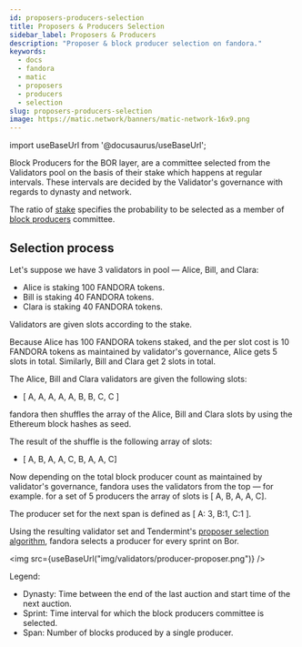 ```yaml
---
id: proposers-producers-selection
title: Proposers & Producers Selection
sidebar_label: Proposers & Producers
description: "Proposer & block producer selection on fandora."
keywords:
  - docs
  - fandora
  - matic
  - proposers
  - producers
  - selection
slug: proposers-producers-selection
image: https://matic.network/banners/matic-network-16x9.png 
---
```

import useBaseUrl from '@docusaurus/useBaseUrl';

Block Producers for the BOR layer, are a committee selected from the Validators pool on the basis of their stake which happens at regular intervals. These intervals are decided by the Validator's governance with regards to dynasty and network.

The ratio of [stake](../../glossary#staking) specifies the probability to be selected as a member of [block producers](../../glossary#block-producer) committee.

## Selection process

Let's suppose we have 3 validators in pool — Alice, Bill, and Clara:

* Alice is staking 100 FANDORA tokens.
* Bill is staking 40 FANDORA tokens.
* Clara is staking 40 FANDORA tokens.

Validators are given slots according to the stake.

Because Alice has 100 FANDORA tokens staked, and the per slot cost is 10 FANDORA tokens as maintained by validator's governance, Alice gets 5 slots in total. Similarly, Bill and Clara get 2 slots in total.

The Alice, Bill and Clara validators are given the following slots:

* [ A, A, A, A, A, B, B, C, C ]

fandora then shuffles the array of the Alice, Bill and Clara slots by using the Ethereum block hashes as seed.

The result of the shuffle is the following array of slots:

* [ A, B, A, A, C, B, A, A, C]

Now depending on the total block producer count as maintained by validator's governance, fandora uses the validators from the top — for example. for a set of 5 producers the array of slots is [ A, B, A, A, C].

The producer set for the next span is defined as [ A: 3, B:1, C:1 ].

Using the resulting validator set and Tendermint's [proposer selection algorithm](https://docs.tendermint.com/master/spec/consensus/proposer-selection.html), fandora selects a producer for every sprint on Bor.

<img src={useBaseUrl("img/validators/producer-proposer.png")} />

Legend:

* Dynasty: Time between the end of the last auction and start time of the next auction.
* Sprint: Time interval for which the block producers committee is selected.
* Span: Number of blocks produced by a single producer.
